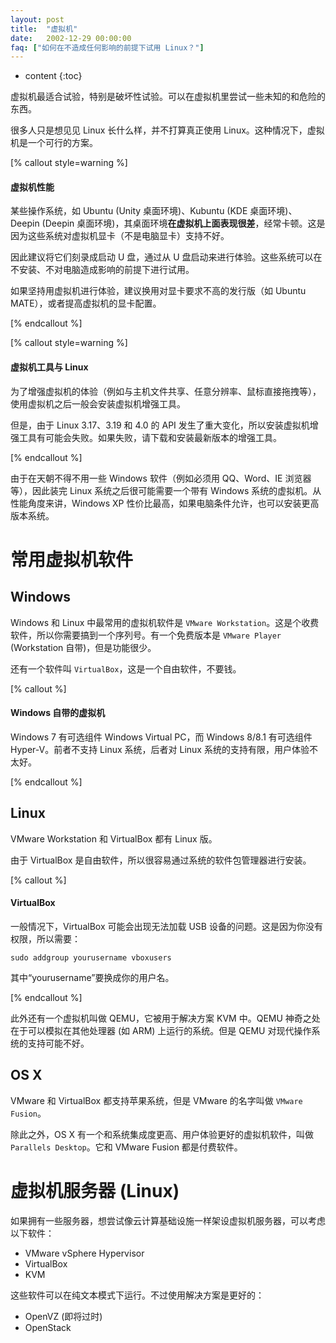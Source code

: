 ```yaml
---
layout: post
title:  "虚拟机"
date:   2002-12-29 00:00:00
faq: ["如何在不造成任何影响的前提下试用 Linux？"]
---
```

* content
{:toc}

虚拟机最适合试验，特别是破坏性试验。可以在虚拟机里尝试一些未知的和危险的东西。

很多人只是想见见 Linux 长什么样，并不打算真正使用 Linux。这种情况下，虚拟机是一个可行的方案。

[% callout style=warning %]

#### 虚拟机性能

某些操作系统，如 Ubuntu (Unity 桌面环境)、Kubuntu (KDE 桌面环境)、Deepin (Deepin 桌面环境)，其桌面环境**在虚拟机上面表现很差**，经常卡顿。这是因为这些系统对虚拟机显卡（不是电脑显卡）支持不好。

因此建议将它们刻录成启动 U 盘，通过从 U 盘启动来进行体验。这些系统可以在不安装、不对电脑造成影响的前提下进行试用。

如果坚持用虚拟机进行体验，建议换用对显卡要求不高的发行版（如 Ubuntu MATE），或者提高虚拟机的显卡配置。

[% endcallout %]

[% callout style=warning %]

#### 虚拟机工具与 Linux

为了增强虚拟机的体验（例如与主机文件共享、任意分辨率、鼠标直接拖拽等），使用虚拟机之后一般会安装虚拟机增强工具。

但是，由于 Linux 3.17、3.19 和 4.0 的 API 发生了重大变化，所以安装虚拟机增强工具有可能会失败。如果失败，请下载和安装最新版本的增强工具。

[% endcallout %]

由于在天朝不得不用一些 Windows 软件（例如必须用 QQ、Word、IE 浏览器等），因此装完 Linux 系统之后很可能需要一个带有 Windows 系统的虚拟机。从性能角度来讲，Windows XP 性价比最高，如果电脑条件允许，也可以安装更高版本系统。

# 常用虚拟机软件

## Windows

Windows 和 Linux 中最常用的虚拟机软件是 `VMware Workstation`。这是个收费软件，所以你需要搞到一个序列号。有一个免费版本是 `VMware Player` (Workstation 自带)，但是功能很少。

还有一个软件叫 `VirtualBox`，这是一个自由软件，不要钱。

[% callout %]

#### Windows 自带的虚拟机

Windows 7 有可选组件 Windows Virtual PC，而 Windows 8/8.1 有可选组件 Hyper-V。前者不支持 Linux 系统，后者对 Linux 系统的支持有限，用户体验不太好。

[% endcallout %]

## Linux

VMware Workstation 和 VirtualBox 都有 Linux 版。

由于 VirtualBox 是自由软件，所以很容易通过系统的软件包管理器进行安装。

[% callout %]

#### VirtualBox

一般情况下，VirtualBox 可能会出现无法加载 USB 设备的问题。这是因为你没有权限，所以需要：

    sudo addgroup yourusername vboxusers

其中“yourusername”要换成你的用户名。

[% endcallout %]

此外还有一个虚拟机叫做 QEMU，它被用于解决方案 KVM 中。QEMU 神奇之处在于可以模拟在其他处理器 (如 ARM) 上运行的系统。但是 QEMU 对现代操作系统的支持可能不好。

## OS X

VMware 和 VirtualBox 都支持苹果系统，但是 VMware 的名字叫做 `VMware Fusion`。

除此之外，OS X 有一个和系统集成度更高、用户体验更好的虚拟机软件，叫做 `Parallels Desktop`。它和 VMware Fusion 都是付费软件。

# 虚拟机服务器 (Linux)

如果拥有一些服务器，想尝试像云计算基础设施一样架设虚拟机服务器，可以考虑以下软件：

* VMware vSphere Hypervisor
* VirtualBox
* KVM

这些软件可以在纯文本模式下运行。不过使用解决方案是更好的：

* OpenVZ (即将过时)
* OpenStack

